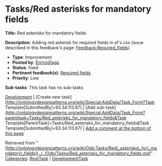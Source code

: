 #  Tasks/Red asterisks for mandatory fields


__Title:__ Red asterisks for mandatory fields


__Description:__ Adding red asterisk for required fields in sf's css (issue described in this feedback's page: [Feedback:Required\_fields](../../Feedback/Required_fields.md "Feedback:Required fields")) 


  





* __Type__: Improvement
* __Posted by__: [EnricoDaga](../../User/EnricoDaga.md "User:EnricoDaga")
* __Status__: fixed
* __Pertinent feedback(s)__: [Required fields](../../Feedback/Required_fields.md "Feedback:Required fields")
* __Priority__: Low




__Sub-tasks__:
This task has no sub-tasks




[Development](../../Odp/Development.md "Odp:Development") | [Create new task](http://ontologydesignpatterns.org/wiki/Special:AddData/Task_Form?Task Template[SubmittedBy]=93.34.113.67).| [Add sub-task](http://ontologydesignpatterns.org/wiki/Special:AddData/Task_Form?parenttask=Tasks/Red_asterisks_for_mandatory_fields&Task Template[ParentTask]=Tasks/Red_asterisks_for_mandatory_fields&Task Template[SubmittedBy]=93.34.113.67) | [Add a comment at the bottom of this page](../index.php@title=Odp%253AAdd_comment&target=Odp%253ATasks%252F../../Odp/Tasks/Red_asterisks_for_mandatory_fields.md#New_comment "http://ontologydesignpatterns.org/wiki/index.php?title=Odp:Add_comment&target=Odp:Tasks/Red_asterisks_for_mandatory_fields#New_comment")


Retrieved from "[http://ontologydesignpatterns.org/wiki/Odp:Tasks/Red\_asterisks\_for\_mandatory\_fields](../../Odp/Tasks/Red_asterisks_for_mandatory_fields.md)"
 [Categories](http://ontologydesignpatterns.org/wiki/Special:Categories "Special:Categories"): [RootTask](../../Category/RootTask.md "Category:RootTask") | [DevelopmentTask](../../Category/DevelopmentTask.md "Category:DevelopmentTask")